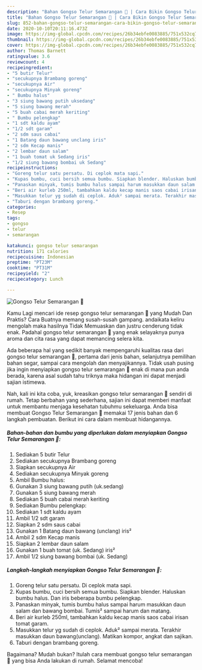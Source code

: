```yaml
---
description: "Bahan Gongso Telur Semarangan 🍳 | Cara Bikin Gongso Telur Semarangan 🍳 Yang Lezat"
title: "Bahan Gongso Telur Semarangan 🍳 | Cara Bikin Gongso Telur Semarangan 🍳 Yang Lezat"
slug: 852-bahan-gongso-telur-semarangan-cara-bikin-gongso-telur-semarangan-yang-lezat
date: 2020-10-10T20:11:16.473Z
image: https://img-global.cpcdn.com/recipes/26b34ebfe0083885/751x532cq70/gongso-telur-semarangan-🍳-foto-resep-utama.jpg
thumbnail: https://img-global.cpcdn.com/recipes/26b34ebfe0083885/751x532cq70/gongso-telur-semarangan-🍳-foto-resep-utama.jpg
cover: https://img-global.cpcdn.com/recipes/26b34ebfe0083885/751x532cq70/gongso-telur-semarangan-🍳-foto-resep-utama.jpg
author: Thomas Barnett
ratingvalue: 3.6
reviewcount: 4
recipeingredient:
- "5 butir Telur"
- "secukupnya Brambang goreng"
- "secukupnya Air"
- "secukupnya Minyak goreng"
- " Bumbu halus"
- "3 siung bawang putih uksedang"
- "5 siung bawang merah"
- "5 buah cabai merah keriting"
- " Bumbu pelengkap"
- "1 sdt kaldu ayam"
- "1/2 sdt garam"
- "2 sdm saus cabai"
- "1 Batang daun bawang unclang iris"
- "2 sdm Kecap manis"
- "2 lembar daun salam"
- "1 buah tomat uk Sedang iris"
- "1/2 siung bawang bombai uk Sedang"
recipeinstructions:
- "Goreng telur satu persatu. Di ceplok mata sapi."
- "Kupas bumbu, cuci bersih semua bumbu. Siapkan blender. Haluskan bumbu halus. Dan iris beberapa bumbu pelengkap."
- "Panaskan minyak, tumis bumbu halus sampai harum masukkan daun salam dan bawang bombai. Tumis² sampai harum dan matang."
- "Beri air kurleb 250ml, tambahkan kaldu kecap manis saos cabai irisan tomat garam."
- "Masukkan telur yg sudah di ceplok. Aduk² sampai merata. Terakhir masukkan daun bawang(unclang). Matikan kompor, angkat dan sajikan."
- "Taburi dengan brambang goreng."
categories:
- Resep
tags:
- gongso
- telur
- semarangan

katakunci: gongso telur semarangan 
nutrition: 171 calories
recipecuisine: Indonesian
preptime: "PT23M"
cooktime: "PT31M"
recipeyield: "2"
recipecategory: Lunch

---
```



![Gongso Telur Semarangan 🍳](https://img-global.cpcdn.com/recipes/26b34ebfe0083885/751x532cq70/gongso-telur-semarangan-🍳-foto-resep-utama.jpg)

Kamu Lagi mencari ide resep gongso telur semarangan 🍳 yang Mudah Dan Praktis? Cara Buatnya memang susah-susah gampang. andaikata keliru mengolah maka hasilnya Tidak Memuaskan dan justru cenderung tidak enak. Padahal gongso telur semarangan 🍳 yang enak selayaknya punya aroma dan cita rasa yang dapat memancing selera kita.

Ada beberapa hal yang sedikit banyak mempengaruhi kualitas rasa dari gongso telur semarangan 🍳, pertama dari jenis bahan, selanjutnya pemilihan bahan segar, sampai cara mengolah dan menyajikannya. Tidak usah pusing jika ingin menyiapkan gongso telur semarangan 🍳 enak di mana pun anda berada, karena asal sudah tahu triknya maka hidangan ini dapat menjadi sajian istimewa.




Nah, kali ini kita coba, yuk, kreasikan gongso telur semarangan 🍳 sendiri di rumah. Tetap berbahan yang sederhana, sajian ini dapat memberi manfaat untuk membantu menjaga kesehatan tubuhmu sekeluarga. Anda bisa membuat Gongso Telur Semarangan 🍳 memakai 17 jenis bahan dan 6 langkah pembuatan. Berikut ini cara dalam membuat hidangannya.

<!--inarticleads1-->

##### Bahan-bahan dan bumbu yang diperlukan dalam menyiapkan Gongso Telur Semarangan 🍳:

1. Sediakan 5 butir Telur
1. Sediakan secukupnya Brambang goreng
1. Siapkan secukupnya Air
1. Sediakan secukupnya Minyak goreng
1. Ambil  Bumbu halus:
1. Gunakan 3 siung bawang putih (uk.sedang)
1. Gunakan 5 siung bawang merah
1. Sediakan 5 buah cabai merah keriting
1. Sediakan  Bumbu pelengkap:
1. Sediakan 1 sdt kaldu ayam
1. Ambil 1/2 sdt garam
1. Siapkan 2 sdm saus cabai
1. Gunakan 1 Batang daun bawang (unclang) iris²
1. Ambil 2 sdm Kecap manis
1. Siapkan 2 lembar daun salam
1. Gunakan 1 buah tomat (uk. Sedang) iris²
1. Ambil 1/2 siung bawang bombai (uk. Sedang)




<!--inarticleads2-->

##### Langkah-langkah menyiapkan Gongso Telur Semarangan 🍳:

1. Goreng telur satu persatu. Di ceplok mata sapi.
1. Kupas bumbu, cuci bersih semua bumbu. Siapkan blender. Haluskan bumbu halus. Dan iris beberapa bumbu pelengkap.
1. Panaskan minyak, tumis bumbu halus sampai harum masukkan daun salam dan bawang bombai. Tumis² sampai harum dan matang.
1. Beri air kurleb 250ml, tambahkan kaldu kecap manis saos cabai irisan tomat garam.
1. Masukkan telur yg sudah di ceplok. Aduk² sampai merata. Terakhir masukkan daun bawang(unclang). Matikan kompor, angkat dan sajikan.
1. Taburi dengan brambang goreng.




Bagaimana? Mudah bukan? Itulah cara membuat gongso telur semarangan 🍳 yang bisa Anda lakukan di rumah. Selamat mencoba!
